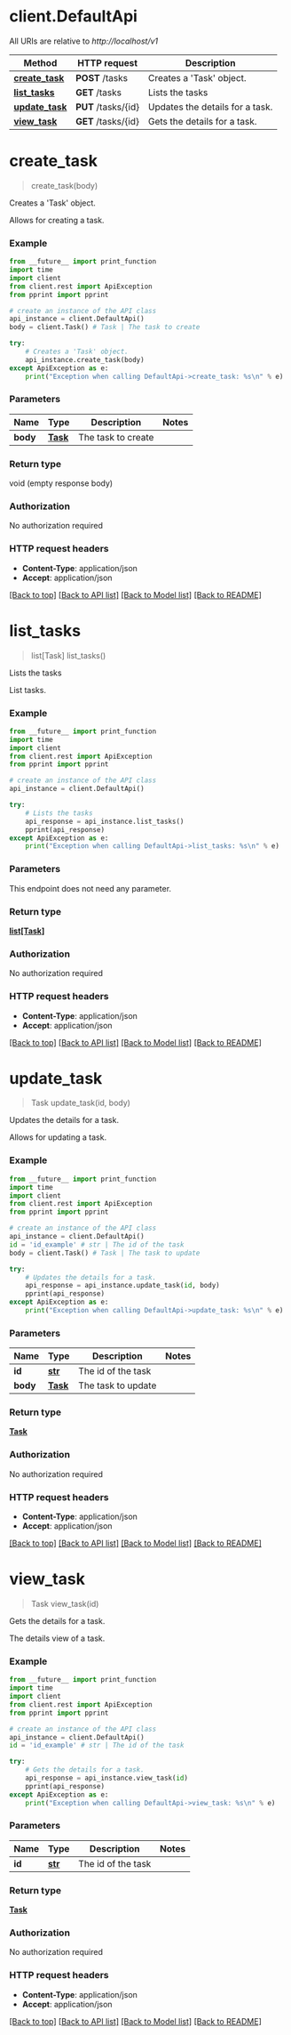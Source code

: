 # client.DefaultApi

All URIs are relative to *http://localhost/v1*

Method | HTTP request | Description
------------- | ------------- | -------------
[**create_task**](DefaultApi.md#create_task) | **POST** /tasks | Creates a &#39;Task&#39; object.
[**list_tasks**](DefaultApi.md#list_tasks) | **GET** /tasks | Lists the tasks
[**update_task**](DefaultApi.md#update_task) | **PUT** /tasks/{id} | Updates the details for a task.
[**view_task**](DefaultApi.md#view_task) | **GET** /tasks/{id} | Gets the details for a task.


# **create_task**
> create_task(body)

Creates a 'Task' object.

Allows for creating a task. 

### Example
```python
from __future__ import print_function
import time
import client
from client.rest import ApiException
from pprint import pprint

# create an instance of the API class
api_instance = client.DefaultApi()
body = client.Task() # Task | The task to create

try:
    # Creates a 'Task' object.
    api_instance.create_task(body)
except ApiException as e:
    print("Exception when calling DefaultApi->create_task: %s\n" % e)
```

### Parameters

Name | Type | Description  | Notes
------------- | ------------- | ------------- | -------------
 **body** | [**Task**](Task.md)| The task to create | 

### Return type

void (empty response body)

### Authorization

No authorization required

### HTTP request headers

 - **Content-Type**: application/json
 - **Accept**: application/json

[[Back to top]](#) [[Back to API list]](../README.md#documentation-for-api-endpoints) [[Back to Model list]](../README.md#documentation-for-models) [[Back to README]](../README.md)

# **list_tasks**
> list[Task] list_tasks()

Lists the tasks

List tasks. 

### Example
```python
from __future__ import print_function
import time
import client
from client.rest import ApiException
from pprint import pprint

# create an instance of the API class
api_instance = client.DefaultApi()

try:
    # Lists the tasks
    api_response = api_instance.list_tasks()
    pprint(api_response)
except ApiException as e:
    print("Exception when calling DefaultApi->list_tasks: %s\n" % e)
```

### Parameters
This endpoint does not need any parameter.

### Return type

[**list[Task]**](Task.md)

### Authorization

No authorization required

### HTTP request headers

 - **Content-Type**: application/json
 - **Accept**: application/json

[[Back to top]](#) [[Back to API list]](../README.md#documentation-for-api-endpoints) [[Back to Model list]](../README.md#documentation-for-models) [[Back to README]](../README.md)

# **update_task**
> Task update_task(id, body)

Updates the details for a task.

Allows for updating a task. 

### Example
```python
from __future__ import print_function
import time
import client
from client.rest import ApiException
from pprint import pprint

# create an instance of the API class
api_instance = client.DefaultApi()
id = 'id_example' # str | The id of the task
body = client.Task() # Task | The task to update

try:
    # Updates the details for a task.
    api_response = api_instance.update_task(id, body)
    pprint(api_response)
except ApiException as e:
    print("Exception when calling DefaultApi->update_task: %s\n" % e)
```

### Parameters

Name | Type | Description  | Notes
------------- | ------------- | ------------- | -------------
 **id** | [**str**](.md)| The id of the task | 
 **body** | [**Task**](Task.md)| The task to update | 

### Return type

[**Task**](Task.md)

### Authorization

No authorization required

### HTTP request headers

 - **Content-Type**: application/json
 - **Accept**: application/json

[[Back to top]](#) [[Back to API list]](../README.md#documentation-for-api-endpoints) [[Back to Model list]](../README.md#documentation-for-models) [[Back to README]](../README.md)

# **view_task**
> Task view_task(id)

Gets the details for a task.

The details view of a task. 

### Example
```python
from __future__ import print_function
import time
import client
from client.rest import ApiException
from pprint import pprint

# create an instance of the API class
api_instance = client.DefaultApi()
id = 'id_example' # str | The id of the task

try:
    # Gets the details for a task.
    api_response = api_instance.view_task(id)
    pprint(api_response)
except ApiException as e:
    print("Exception when calling DefaultApi->view_task: %s\n" % e)
```

### Parameters

Name | Type | Description  | Notes
------------- | ------------- | ------------- | -------------
 **id** | [**str**](.md)| The id of the task | 

### Return type

[**Task**](Task.md)

### Authorization

No authorization required

### HTTP request headers

 - **Content-Type**: application/json
 - **Accept**: application/json

[[Back to top]](#) [[Back to API list]](../README.md#documentation-for-api-endpoints) [[Back to Model list]](../README.md#documentation-for-models) [[Back to README]](../README.md)

